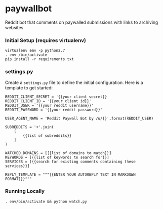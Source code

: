 # paywallbot
Reddit bot that comments on paywalled submissions with links to archiving websites

### Initial Setup (requires virtualenv)
```
virtualenv env -p python2.7
. env /bin/activate
pip install -r requirements.txt
```

### settings.py
Create a `settings.py` file to define the initial configuration. Here is a template to get started:

```
REDDIT_CLIENT_SECRET = '{{your client secret}}
REDDIT_CLIENT_ID = '{{your client id}}'
REDDIT_USER = '{{your reddit username}}'
REDDIT_PASSWORD = '{{your reddit password}}'

USER_AGENT_NAME = 'Reddit Paywall Bot by /u/{}'.format(REDDIT_USER)

SUBREDDITS = '+'.join(
    [
        {{list of subreddits}}
    ]
)

WATCHED_DOMAINS = [{{list of domains to match}}]
KEYWORDS = [{{list of keywords to search for}}]
SERVICES = [{{search for existing comments containing these services}}]

REPLY_TEMPLATE = """{{ENTER YOUR AUTOREPLY TEXT IN MARKDOWN FORMAT]}}"""

```

### Running Locally
```
. env/bin/activate && python watch.py
```
